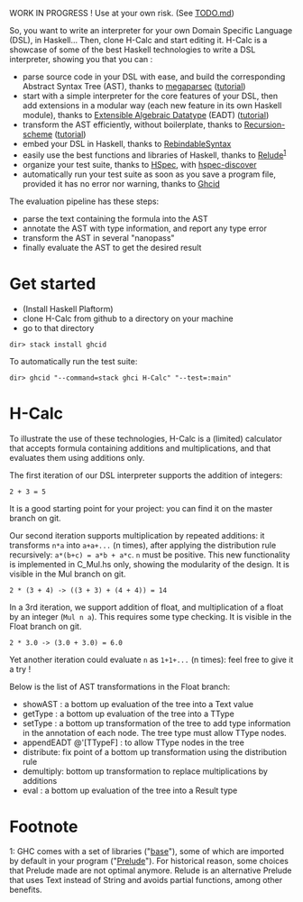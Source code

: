 WORK IN PROGRESS !  Use at your own risk.
(See [TODO.md](https://github.com/pcarbonn/H-Calc/blob/master/TODO.md))

So, you want to write an interpreter for your own Domain Specific Language (DSL), in Haskell...  Then, clone H-Calc and start editing it.  H-Calc is a showcase of some of the best Haskell technologies to write a DSL interpreter, showing you that you can :

- parse source code in your DSL with ease, and build the corresponding Abstract Syntax Tree (AST), thanks to [megaparsec](http://hackage.haskell.org/package/megaparsec) ([tutorial](https://markkarpov.com/megaparsec/parsing-simple-imperative-language.html))
- start with a simple interpreter for the core features of your DSL, then add extensions in a modular way (each new feature in its own Haskell module), thanks to [Extensible Algebraic Datatype](http://hsyl20.fr/home/posts/2018-05-22-extensible-adt.html) (EADT)  ([tutorial](http://hsyl20.fr/home/posts/2018-05-22-extensible-adt.html)) 
- transform the AST efficiently, without boilerplate, thanks to [Recursion-scheme](http://hackage.haskell.org/package/recursion-schemes-5.0.3) ([tutorial](https://blog.sumtypeofway.com/an-introduction-to-recursion-schemes/))
- embed your DSL in Haskell, thanks to [RebindableSyntax](https://downloads.haskell.org/~ghc/latest/docs/html/users_guide)
- easily use the best functions and libraries of Haskell, thanks to [Relude](http://hackage.haskell.org/package/relude)<sup>[1](#myfootnote1)</sup>
- organize your test suite, thanks to [HSpec](http://hackage.haskell.org/package/hspec), with [hspec-discover](http://hackage.haskell.org/package/hspec-discover)
- automatically run your test suite as soon as you save a program file, provided it has no error nor warning, thanks to [Ghcid](https://github.com/ndmitchell/ghcid)

The evaluation pipeline has these steps:

* parse the text containing the formula into the AST
* annotate the AST with type information, and report any type error
* transform the AST in several "nanopass"
* finally evaluate the AST to get the desired result

# Get started

* (Install Haskell Plaftorm)
* clone H-Calc from github to a directory on your machine
* go to that directory
~~~~
dir> stack install ghcid
~~~~
To automatically run the test suite:
~~~~
dir> ghcid "--command=stack ghci H-Calc" "--test=:main"
~~~~


# H-Calc

To illustrate the use of these technologies, H-Calc is a (limited) calculator that accepts formula containing additions and multiplications, and that evaluates them using additions only. 

The first iteration of our DSL interpreter supports the addition of integers:

    2 + 3 = 5

It is a good starting point for your project: you can find it on the master branch on git.  

Our second iteration supports multiplication by repeated additions: it transforms `n*a` into `a+a+...` (n times), after applying the distribution rule recursively: `a*(b+c) = a*b + a*c`.  `n` must be positive.   This new functionality is implemented in C_Mul.hs only, showing the modularity of the design. It is visible in the Mul branch on git.

    2 * (3 + 4) -> ((3 + 3) + (4 + 4)) = 14

In a 3rd iteration, we support addition of float, and multiplication of a float by an integer (`Mul n a`).  This requires some type checking. It is visible in the Float branch on git.

    2 * 3.0 -> (3.0 + 3.0) = 6.0

Yet another iteration could evaluate `n` as `1+1+...` (n times): feel free to give it a try !

Below is the list of AST transformations in the Float branch:

- showAST : a bottom up evaluation of the tree into a Text value
- getType : a bottom up evaluation of the tree into a TType
- setType : a bottom up transformation of the tree to add type information in the annotation of each node.  The tree type must allow TType nodes.
- appendEADT @'[TTypeF] : to allow TType nodes in the tree
- distribute: fix point of a bottom up transformation using the distribution rule
- demultiply: bottom up transformation to replace multiplications by additions
- eval : a bottom up evaluation of the tree into a Result type


# Footnote


<a name="myfootnote1">1</a>: GHC comes with a set of libraries ("[base](http://hackage.haskell.org/package/base)"), some of which are imported by default in your program ("[Prelude](http://hackage.haskell.org/package/base-4.12.0.0/docs/Prelude.html)").  For historical reason, some choices that Prelude made are not optimal anymore.  Relude is an alternative Prelude that uses Text instead of String and avoids partial functions, among other benefits.